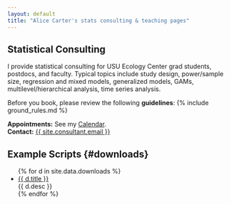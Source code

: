 ```yaml
---
layout: default
title: "Alice Carter's stats consulting & teaching pages"
---
```


## Statistical Consulting

I provide statistical consulting for USU Ecology Center grad students, postdocs, and faculty. Typical topics include study design, power/sample size, regression and mixed models, generalized models, GAMs, multilevel/hierarchical analysis, time series analysis.

Before you book, please review the following **guidelines**:
{% include ground_rules.md %}

**Appointments:** See my [Calendar](https://calendly.com/usu_ec_statistical_consulting).<br>
**Contact:** <a href="mailto:{{ site.consultant.email }}">{{ site.consultant.email }}</a>

## Example Scripts {#downloads}

<ul class="download-list">
{% for d in site.data.downloads %}
  <li class="download-item">
    <a class="download-link" href="{{ d.file | relative_url }}">{{ d.title }}</a>
    <div class="download-desc">{{ d.desc }}</div>
  </li>
{% endfor %}
</ul>
